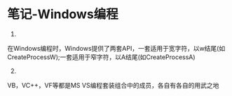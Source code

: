# 笔记-Windows编程

1.

在Windows编程时，Windows提供了两套API，一套适用于宽字符，以w结尾(如CreateProcessW);一套适用于窄字符，以A结尾(如CreateProcessA)

2.

VB，VC++，VF等都是MS VS编程套装组合中的成员，各自有各自的用武之地